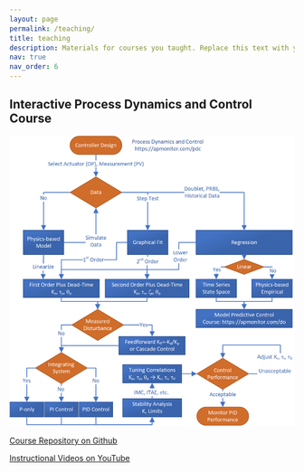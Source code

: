 ```yaml
---
layout: page
permalink: /teaching/
title: teaching
description: Materials for courses you taught. Replace this text with your description.
nav: true
nav_order: 6
---
```


## Interactive Process Dynamics and Control Course

![Course overview](assets/img/pdc_overview.png)

[Course Repository on Github](https://github.com/APMonitor/mdc)

[Instructional Videos on YouTube](https://www.youtube.com/@horizonpse/playlists)